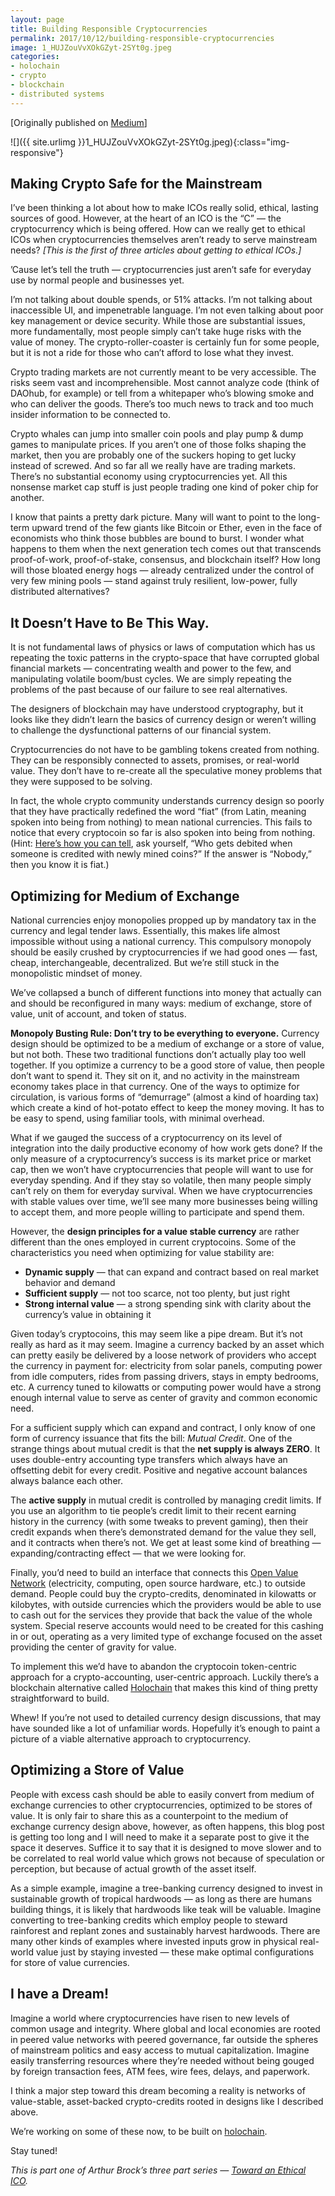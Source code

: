```yaml
---
layout: page
title: Building Responsible Cryptocurrencies
permalink: 2017/10/12/building-responsible-cryptocurrencies
image: 1_HUJZouVvXOkGZyt-2SYt0g.jpeg
categories:
- holochain
- crypto
- blockchain
- distributed systems
---
```

[Originally published on [Medium](https://medium.com/h-o-l-o/building-responsible-cryptocurrencies-d45d7d2173ed)]

![]({{ site.urlimg }}1_HUJZouVvXOkGZyt-2SYt0g.jpeg){:class="img-responsive"}

Making Crypto Safe for the Mainstream
-------------------------------------

I’ve been thinking a lot about how to make ICOs really solid, ethical, lasting sources of good. However, at the heart of an ICO is the “C” — the cryptocurrency which is being offered. How can we really get to ethical ICOs when cryptocurrencies themselves aren’t ready to serve mainstream needs? _\[This is the first of three articles about getting to ethical ICOs.\]_

’Cause let’s tell the truth — cryptocurrencies just aren’t safe for everyday use by normal people and businesses yet.

I’m not talking about double spends, or 51% attacks. I’m not talking about inaccessible UI, and impenetrable language. I’m not even talking about poor key management or device security. While those are substantial issues, more fundamentally, most people simply can’t take huge risks with the value of money. The crypto-roller-coaster is certainly fun for some people, but it is not a ride for those who can’t afford to lose what they invest.

Crypto trading markets are not currently meant to be very accessible. The risks seem vast and incomprehensible. Most cannot analyze code (think of DAOhub, for example) or tell from a whitepaper who’s blowing smoke and who can deliver the goods. There’s too much news to track and too much insider information to be connected to.

Crypto whales can jump into smaller coin pools and play pump & dump games to manipulate prices. If you aren’t one of those folks shaping the market, then you are probably one of the suckers hoping to get lucky instead of screwed. And so far all we really have are trading markets. There’s no substantial economy using cryptocurrencies yet. All this nonsense market cap stuff is just people trading one kind of poker chip for another.

I know that paints a pretty dark picture. Many will want to point to the long-term upward trend of the few giants like Bitcoin or Ether, even in the face of economists who think those bubbles are bound to burst. I wonder what happens to them when the next generation tech comes out that transcends proof-of-work, proof-of-stake, consensus, and blockchain itself? How long will those bloated energy hogs — already centralized under the control of very few mining pools — stand against truly resilient, low-power, fully distributed alternatives?

It Doesn’t Have to Be This Way.
-------------------------------

It is not fundamental laws of physics or laws of computation which has us repeating the toxic patterns in the crypto-space that have corrupted global financial markets — concentrating wealth and power to the few, and manipulating volatile boom/bust cycles. We are simply repeating the problems of the past because of our failure to see real alternatives.

The designers of blockchain may have understood cryptography, but it looks like they didn’t learn the basics of currency design or weren’t willing to challenge the dysfunctional patterns of our financial system.

Cryptocurrencies do not have to be gambling tokens created from nothing. They can be responsibly connected to assets, promises, or real-world value. They don’t have to re-create all the speculative money problems that they were supposed to be solving.

In fact, the whole crypto community understands currency design so poorly that they have practically redefined the word “fiat” (from Latin, meaning spoken into being from nothing) to mean national currencies. This fails to notice that every cryptocoin so far is also spoken into being from nothing. (Hint: [Here’s how you can tell](https://medium.com/holochain/re-bitcoin-as-fiat-coins-just-spoken-into-being-3acf017a1f89), ask yourself, “Who gets debited when someone is credited with newly mined coins?” If the answer is “Nobody,” then you know it is fiat.)

Optimizing for Medium of Exchange
---------------------------------

National currencies enjoy monopolies propped up by mandatory tax in the currency and legal tender laws. Essentially, this makes life almost impossible without using a national currency. This compulsory monopoly should be easily crushed by cryptocurrencies if we had good ones — fast, cheap, interchangeable, decentralized. But we’re still stuck in the monopolistic mindset of money.

We’ve collapsed a bunch of different functions into money that actually can and should be reconfigured in many ways: medium of exchange, store of value, unit of account, and token of status.

**Monopoly Busting Rule: Don’t try to be everything to everyone.** Currency design should be optimized to be a medium of exchange or a store of value, but not both. These two traditional functions don’t actually play too well together. If you optimize a currency to be a good store of value, then people don’t want to spend it. They sit on it, and no activity in the mainstream economy takes place in that currency. One of the ways to optimize for circulation, is various forms of “demurrage” (almost a kind of hoarding tax) which create a kind of hot-potato effect to keep the money moving. It has to be easy to spend, using familiar tools, with minimal overhead.

What if we gauged the success of a cryptocurrency on its level of integration into the daily productive economy of how work gets done? If the only measure of a cryptocurrency’s success is its market price or market cap, then we won’t have cryptocurrencies that people will want to use for everyday spending. And if they stay so volatile, then many people simply can’t rely on them for everyday survival. When we have cryptocurrencies with stable values over time, we’ll see many more businesses being willing to accept them, and more people willing to participate and spend them.

However, the **design principles for a value stable currency** are rather different than the ones employed in current cryptocoins. Some of the characteristics you need when optimizing for value stability are:

*   **Dynamic supply** — that can expand and contract based on real market behavior and demand
*   **Sufficient supply** — not too scarce, not too plenty, but just right
*   **Strong internal value** — a strong spending sink with clarity about the currency’s value in obtaining it

Given today’s cryptocoins, this may seem like a pipe dream. But it’s not really as hard as it may seem. Imagine a currency backed by an asset which can pretty easily be delivered by a loose network of providers who accept the currency in payment for: electricity from solar panels, computing power from idle computers, rides from passing drivers, stays in empty bedrooms, etc. A currency tuned to kilowatts or computing power would have a strong enough internal value to serve as center of gravity and common economic need.

For a sufficient supply which can expand and contract, I only know of one form of currency issuance that fits the bill: _Mutual Credit_. One of the strange things about mutual credit is that the **net supply is always ZERO**. It uses double-entry accounting type transfers which always have an offsetting debit for every credit. Positive and negative account balances always balance each other.

The **active supply** in mutual credit is controlled by managing credit limits. If you use an algorithm to tie people’s credit limit to their recent earning history in the currency (with some tweaks to prevent gaming), then their credit expands when there’s demonstrated demand for the value they sell, and it contracts when there’s not. We get at least some kind of breathing — expanding/contracting effect — that we were looking for.

Finally, you’d need to build an interface that connects this [Open Value Network](http://wiki.p2pfoundation.net/Open_Value_Network) (electricity, computing, open source hardware, etc.) to outside demand. People could buy the crypto-credits, denominated in kilowatts or kilobytes, with outside currencies which the providers would be able to use to cash out for the services they provide that back the value of the whole system. Special reserve accounts would need to be created for this cashing in or out, operating as a very limited type of exchange focused on the asset providing the center of gravity for value.

To implement this we’d have to abandon the cryptocoin token-centric approach for a crypto-accounting, user-centric approach. Luckily there’s a blockchain alternative called [Holochain](https://holochain.org) that makes this kind of thing pretty straightforward to build.

Whew! If you’re not used to detailed currency design discussions, that may have sounded like a lot of unfamiliar words. Hopefully it’s enough to paint a picture of a viable alternative approach to cryptocurrency.

Optimizing a Store of Value
---------------------------

People with excess cash should be able to easily convert from medium of exchange currencies to other cryptocurrencies, optimized to be stores of value. It is only fair to share this as a counterpoint to the medium of exchange currency design above, however, as often happens, this blog post is getting too long and I will need to make it a separate post to give it the space it deserves. Suffice it to say that it is designed to move slower and to be correlated to real world value which grows not because of speculation or perception, but because of actual growth of the asset itself.

As a simple example, imagine a tree-banking currency designed to invest in sustainable growth of tropical hardwoods — as long as there are humans building things, it is likely that hardwoods like teak will be valuable. Imagine converting to tree-banking credits which employ people to steward rainforest and replant zones and sustainably harvest hardwoods. There are many other kinds of examples where invested inputs grow in physical real-world value just by staying invested — these make optimal configurations for store of value currencies.

I have a Dream!
---------------

Imagine a world where cryptocurrencies have risen to new levels of common usage and integrity. Where global and local economies are rooted in peered value networks with peered governance, far outside the spheres of mainstream politics and easy access to mutual capitalization. Imagine easily transferring resources where they’re needed without being gouged by foreign transaction fees, ATM fees, wire fees, delays, and paperwork.

I think a major step toward this dream becoming a reality is networks of value-stable, asset-backed crypto-credits rooted in designs like I described above.

We’re working on some of these now, to be built on [holochain](https://holochain.org).

Stay tuned!

_This is part one of Arthur Brock’s three part series —_ [_Toward an Ethical ICO_](https://medium.com/h-o-l-o/ethical-ico/home)_._